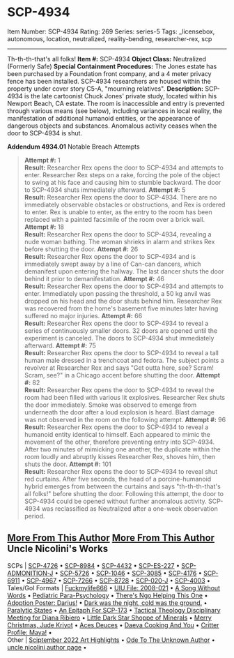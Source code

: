 # SCP-4934
Item Number: SCP-4934
Rating: 269
Series: series-5
Tags: _licensebox, autonomous, location, neutralized, reality-bending, researcher-rex, scp

---

Th-th-th-that's all folks!
**Item #:** SCP-4934
**Object Class:** Neutralized (Formerly Safe)
**Special Containment Procedures:** The Jones estate has been purchased by a Foundation front company, and a 4 meter privacy fence has been installed. SCP-4934 researchers are housed within the property under cover story C5-A, "mourning relatives".
**Description:** SCP-4934 is the late cartoonist Chuck Jones' private study, located within his Newport Beach, CA estate. The room is inaccessible and entry is prevented through various means (see below), including variances in local reality, the manifestation of additional humanoid entities, or the appearance of dangerous objects and substances. Anomalous activity ceases when the door to SCP-4934 is shut.  
  
  
**Addendum 4934.01** Notable Breach Attempts
> **Attempt #:** 1  
>  **Result:** Researcher Rex opens the door to SCP-4934 and attempts to enter. Researcher Rex steps on a rake, forcing the pole of the object to swing at his face and causing him to stumble backward. The door to SCP-4934 shuts immediately afterward.
> **Attempt #:** 5  
>  **Result:** Researcher Rex opens the door to SCP-4934. There are no immediately observable obstacles or obstructions, and Rex is ordered to enter. Rex is unable to enter, as the entry to the room has been replaced with a painted facsimile of the room over a brick wall.
> **Attempt #:** 18  
>  **Result:** Researcher Rex opens the door to SCP-4934, revealing a nude woman bathing. The woman shrieks in alarm and strikes Rex before shutting the door.
> **Attempt #:** 26  
>  **Result:** Researcher Rex opens the door to SCP-4934 and is immediately swept away by a line of Can-can dancers, which demanifest upon entering the hallway. The last dancer shuts the door behind it prior to demanifestation.
> **Attempt #:** 46  
>  **Result:** Researcher Rex opens the door to SCP-4934 and attempts to enter. Immediately upon passing the threshold, a 50 kg anvil was dropped on his head and the door shuts behind him. Researcher Rex was recovered from the home's basement five minutes later having suffered no major injuries.
> **Attempt #:** 66  
>  **Result:** Researcher Rex opens the door to SCP-4934 to reveal a series of continuously smaller doors. 32 doors are opened until the experiment is canceled. The doors to SCP-4934 shut immediately afterward.
> **Attempt #:** 75  
>  **Result:** Researcher Rex opens the door to SCP-4934 to reveal a tall human male dressed in a trenchcoat and fedora. The subject points a revolver at Researcher Rex and says "Get outta here, see? Scram! Scram, see?" in a Chicago accent before shutting the door.
> **Attempt #:** 82  
>  **Result:** Researcher Rex opens the door to SCP-4934 to reveal the room had been filled with various lit explosives. Researcher Rex shuts the door immediately. Smoke was observed to emerge from underneath the door after a loud explosion is heard. Blast damage was not observed in the room on the following attempt.
> **Attempt #:** 96  
>  **Result:** Researcher Rex opens the door to SCP-4934 to reveal a humanoid entity identical to himself. Each appeared to mimic the movement of the other, therefore preventing entry into SCP-4934. After two minutes of mimicking one another, the duplicate within the room loudly and abruptly kisses Researcher Rex, shoves him, then shuts the door.
> **Attempt #:** 101  
>  **Result:** Researcher Rex opens the door to SCP-4934 to reveal shut red curtains. After five seconds, the head of a porcine-humanoid hybrid emerges from between the curtains and says "th-th-th-that's all folks!" before shutting the door.
> Following this attempt, the door to SCP-4934 could be opened without further anomalous activity. SCP-4934 was reclassified as Neutralized after a one-week observation period.
  
  
  

[More From This Author](javascript:;)
[More From This Author](javascript:;)
Uncle Nicolini's Works  
---  
SCPs |  [SCP-4726](/scp-4726) • [SCP-8984](/scp-8984) • [SCP-4432](/scp-4432) • [SCP-ES-227](/scp-es-227) • [SCP-ADMONITION-J](/scp-admonition-j) • [SCP-5726](/scp-5726) • [SCP-1046](/scp-1046) • [SCP-3085](/scp-3085) • [SCP-4176](/scp-4176) • [SCP-6911](/scp-6911) • [SCP-4967](/scp-4967) • [SCP-7266](/scp-7266) • [SCP-8728](/scp-8728) • [SCP-020-J](/scp-020-j) • [SCP-4003](/scp-4003) •  
Tales/GoI Formats |  [Fuckmylife666](/fuckmylife666) • [UIU File: 2008-021](/uiu-file-2008-21) • [A Song Without Words](/a-song-without-words) • [Pediatric Para-Psychology](/pediatric-para-psychology) • [There's Ngo Helping This One](/theres-ngo-helping-this-one) • [Adoption Poster: Darius!](/adoption-poster-darius) • [Dark was the night, cold was the ground.](/world-went-beautiful) • [Paralytic States](/paralytic-states) • [An Epitaph For SCP-173](/an-epitaph-for-scp-173) • [Tactical Theology Disciplinary Meeting for Diana Ribiero](/tactical-theology-disciplinary-meeting-diana-ribiero) • [Little Dark Star Shoppe of Minerals](/tiendita-de-minerales) • [Merry Christmas, Jude Kriyot](/merry-christmas-jude-kriyot) • [Aces Deuces](/aces-deuces) • [Daeva Cooking And You](/daeva-cooking-and-you) • [Critter Profile: Maya!](/critter-profile-maya) •  
Other |  [Sciptember 2022 Art Highlights](/sciptember-2022-art) • [Ode To The Unknown Author](/ode-to-the-unknown-author) • [uncle nicolini author page](/uncle-nicolini-author-page) •
